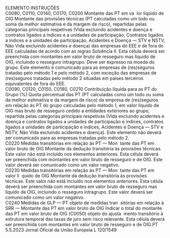 
ELEMENTO  INSTRUÇÕES  
C0080, C0110, 
C0140, C0170, 
C0200  Montante das PT em va ­
lor líquido de OIG  Montante das provisões técnicas (PT calculadas como um todo ou soma da melhor 
estimativa e da margem de risco), repartidas pelas categorias principais respetivas (Vida 
excluindo acidentes e doença e contratos ligados a índices e a unidades de participação, 
Contratos ligados a índices e a unidades de participação, Acidentes e Doença — STV e 
NSTV, Não Vida excluindo acidentes e doença) das empresas do EEE e de fora do EEE 
calculadas de acordo com as regras Solvência II. 
Esta célula deverá ser preenchida com montantes em valor bruto de resseguro mas 
líquido de OIG, incluindo o resseguro intragrupo. 
Deve ser expresso na moeda do grupo. 
Este elemento é comunicado para as empresas de (res)seguros tratadas pelo método 1 e 
pelo método 2, com exceção das empresas de (res)seguros tratadas pelo método 2 
situadas em países terceiros equivalentes de fora do EEE.  
C0090, C0120, 
C0150, C0180, 
C0210  Contribuição líquida para 
as PT do Grupo (%)  Quota percentual das PT (PT calculadas como um todo ou soma da melhor estimativa e 
da margem de risco) da empresa de (res)seguros em relação às PT do grupo calculadas 
pelo método 1, em valor líquido de OIG mas bruto de resseguro cedido a entidades 
exteriores ao grupo, repartida pelas categorias principais respetivas (Vida excluindo 
acidentes e doença e contratos ligados a unidades de participação e índices, contratos 
ligados a unidades de participação e índices, Acidentes e Doença — STV e NSTV, Não 
Vida excluindo acidentes e doença). 
Este elemento não deverá ser comunicado para as empresas tratadas pelo método 2.  
C0220  Medidas transitórias em 
relação às PT — Mon ­
tante das PT em valor 
bruto de OIG  Montante da dedução transitória às provisões técnicas. Este valor não está incluído nos 
elementos anteriores. 
Esta célula deverá ser preenchida com montantes em valor bruto de resseguro e de OIG. 
Este valor deverá ser comunicado como um valor negativo.  
C0230  Medidas transitórias em 
relação às PT — Mon ­
tante das PT em valor lí ­
quido de OIG  Montante da dedução transitória às provisões técnicas. Este valor não está incluído nos 
elementos anteriores. 
Esta célula deverá ser preenchida com montantes em valor bruto de resseguro mas 
líquido de OIG, incluindo o resseguro intragrupo. 
Este valor deverá ser comunicado como um valor negativo.  
C0240  Medidas de GLP — PT 
objeto de medidas tran ­
sitórias em relação à SRR 
— Montante das PT em 
valor bruto de OIG  Indicar o total do montante das PT em valor bruto de OIG (C0050) objeto do ajusta ­
mento transitório à estrutura temporal das taxas de juro sem risco relevante. 
Esta célula deverá ser preenchida com montantes em valor bruto de resseguro e de OIG.PT  5.5.2023 Jornal Oficial da União Europeia L 120/1549